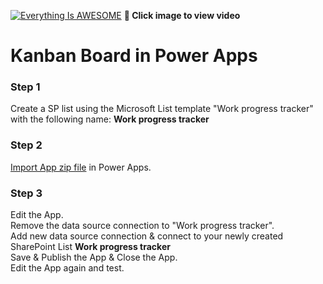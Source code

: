 
[![Everything Is AWESOME](http://img.youtube.com/vi/P6yqIpjmPrs/maxresdefault.jpg)](https://youtu.be/P6yqIpjmPrs "Kanban Boards")
**🎥 Click image to view video**

# Kanban Board in Power Apps

### Step 1
Create a SP list using the Microsoft List template "Work progress tracker" with the following name: **Work progress tracker**

### Step 2
[Import App zip file](https://github.com/rdorrani/PowerApps/blob/master/KanbanBoard/KanbanBoard_20220228011513.zip) in Power Apps. 

### Step 3
Edit the App.  <br>
Remove the data source connection to "Work progress tracker".<br>
Add new data source connection & connect to your newly created SharePoint List **Work progress tracker**
<br> Save & Publish the App & Close the App.
<br> Edit the App again and test.
